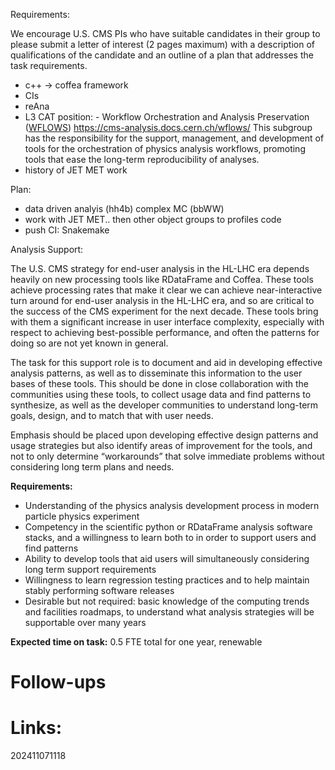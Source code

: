 Requirements: 

We encourage U.S. CMS PIs who have suitable candidates in their group to please submit a letter of interest (2 pages maximum) with a description of qualifications of the candidate and an outline of a plan that addresses the task requirements.

- c++ -> coffea framework
- CIs 
- reAna
- L3 CAT position: - Workflow Orchestration and Analysis Preservation ([WFLOWS](https://cms-analysis.docs.cern.ch/wflows/))
	https://cms-analysis.docs.cern.ch/wflows/
	This subgroup has the responsibility for the support, management, and development of tools for the orchestration of physics analysis workflows, promoting tools that ease the long-term reproducibility of analyses.
- history of JET MET work

Plan: 
- data driven analyis (hh4b) complex MC (bbWW)
- work with JET MET.. then other object groups to profiles code 
- push CI: Snakemake

Analysis Support:

The U.S. CMS strategy for end-user analysis in the HL-LHC era depends heavily on new processing tools like RDataFrame and Coffea. These tools achieve processing rates that make it clear we can achieve near-interactive turn around for end-user analysis in the HL-LHC era, and so are critical to the success of the CMS experiment for the next decade. These tools bring with them a significant increase in user interface complexity, especially with respect to achieving best-possible performance, and often the patterns for doing so are not yet known in general. 

The task for this support role is to document and aid in developing effective analysis patterns, as well as to disseminate this information to the user bases of these tools. This should be done in close collaboration with the communities using these tools, to collect usage data and find patterns to synthesize, as well as the developer communities to understand long-term goals, design, and to match that with user needs. 

Emphasis should be placed upon developing effective design patterns and usage strategies but also identify areas of improvement for the tools, and not to only determine “workarounds” that solve immediate problems without considering long term plans and needs.



**Requirements:**  
  

- Understanding of the physics analysis development process in modern particle physics experiment
- Competency in the scientific python or RDataFrame analysis software stacks, and a willingness to learn both to in order to support users and find patterns
- Ability to develop tools that aid users will simultaneously considering long term support requirements
- Willingness to learn regression testing practices and to help maintain stably performing software releases
- Desirable but not required: basic knowledge of the computing trends and facilities roadmaps, to understand what analysis strategies will be supportable over many years

**Expected time on task:** 0.5 FTE total for one year, renewable


# Follow-ups


# Links: 



202411071118
